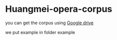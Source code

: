# Huangmei-opera-corpus
you can get the corpus using [Google drive](https://drive.google.com/file/d/1PB9JX1ncfRzd51AoNW9q5onUSZLakHyC/view?usp=sharing)

we put example in folder example
